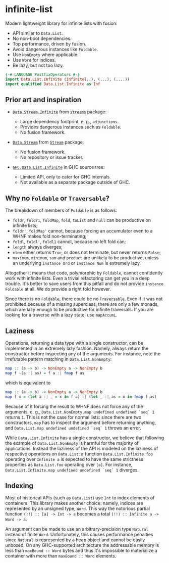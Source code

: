 # infinite-list

Modern lightweight library for infinite lists with fusion:

* API similar to `Data.List`.
* No non-boot dependencies.
* Top performance, driven by fusion.
* Avoid dangerous instances like `Foldable`.
* Use `NonEmpty` where applicable.
* Use `Word` for indices.
* Be lazy, but not too lazy.

```haskell
{-# LANGUAGE PostfixOperators #-}
import Data.List.Infinite (Infinite(..), (...), (....))
import qualified Data.List.Infinite as Inf
```

## Prior art and inspiration

* [`Data.Stream.Infinite`](https://hackage.haskell.org/package/streams/docs/Data-Stream-Infinite.html) from [`streams`](https://hackage.haskell.org/package/streams) package:
  * Large dependency footprint, e. g., `adjunctions`.
  * Provides dangerous instances such as `Foldable`.
  * No fusion framework.

* [`Data.Stream`](https://hackage.haskell.org/package/Stream/docs/Data-Stream.html) from [`Stream`](https://hackage.haskell.org/package/Stream) package:
  * No fusion framework.
  * No repository or issue tracker.

* [`GHC.Data.List.Infinite`](https://gitlab.haskell.org/ghc/ghc/-/blob/080fffa1015bcc0cff8ab4ad1eeb507fb7a13383/compiler/GHC/Data/List/Infinite.hs) in GHC source tree:
  * Limited API, only to cater for GHC internals.
  * Not available as a separate package outside of GHC.

## Why no `Foldable` or `Traversable`?

The breakdown of members of `Foldable` is as follows:

* `foldr`, `foldr1`, `foldMap`, `fold`, `toList` and `null` can be productive on infinite lists;
* `foldr'`, `foldMap'` cannot, because forcing an accumulator even to a WHNF makes fold non-terminating;
* `foldl`, `foldl'`, `foldl1` cannot, because no left fold can;
* `length` always diverges;
* `elem` either returns `True`, or does not terminate, but never returns `False`;
* `maximum`, `minimum`, `sum` and `product` are unlikely to be productive, unless an underlying `instance Ord` or `instance Num` is extremely lazy.

Altogether it means that code, polymorphic by `Foldable`, cannot confidently work with infinite lists. Even a trivial refactoring can get you in a deep trouble. It's better to save users from this pitfall and do not provide `instance Foldable` at all. We do provide a right fold however.

Since there is no `Foldable`, there could be no `Traversable`. Even if it was not prohibited because of a missing superclass, there are only a few monads, which are lazy enough to be productive for infinite traversals. If you are looking for a traverse with a lazy state, use `mapAccumL`.

## Laziness

Operations, returning a data type with a single constructor, can be implemented in an extremely lazy fashion. Namely, always return the constructor before inspecting any of the arguments. For instance, note the irrefutable pattern matching in `Data.List.NonEmpty`:

```haskell
map :: (a -> b) -> NonEmpty a -> NonEmpty b
map f ~(a :| as) = f a :| fmap f as
```

which is equivalent to

```haskell
map :: (a -> b) -> NonEmpty a -> NonEmpty b
map f x = (let a :| _ = x in f a) :| (let _ :| as = x in fmap f as)
```

Because of it forcing the result to WHNF does not force any of the arguments, e. g., ``Data.List.NonEmpty.map undefined undefined `seq` 1`` returns `1`. This is not the case for normal lists: since there are two constructors, `map` has to inspect the argument before returning anything, and ``Data.List.map undefined undefined `seq` 1`` throws an error.

While `Data.List.Infinite` has a single constructor, we believe that following the example of `Data.List.NonEmpty` is harmful for the majority of applications. Instead the laziness of the API is modeled on the laziness of respective operations on `Data.List`: a function `Data.List.Infinite.foo` operating over `Infinite a` is expected to have the same strictness properties as `Data.List.foo` operating over `[a]`. For instance, ``Data.List.Infinite.map undefined undefined `seq` 1`` diverges.

## Indexing

Most of historical APIs (such as `Data.List`) use `Int` to index elements of containers. This library makes another choice: namely, indices are represented by an unsigned type, `Word`.  This way the notorious partial function `(!!) :: [a] -> Int -> a` becomes a total `(!!) :: Infinite a -> Word -> a`.

An argument can be made to use an arbitrary-precision type `Natural` instead of finite `Word`. Unfortunately, this causes performance penalties since `Natural` is represented by a heap object and cannot be easily unboxed. On any GHC-supported architecture the addressable memory is less than `maxBound :: Word` bytes and thus it's impossible to materialize a container with more than `maxBound :: Word` elements.
